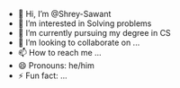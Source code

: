 - 👋 Hi, I’m @Shrey-Sawant
- 👀 I’m interested in Solving problems
- 🌱 I’m currently pursuing my degree in CS
- 💞️ I’m looking to collaborate on ...
- 📫 How to reach me ...
- 😄 Pronouns: he/him
- ⚡ Fun fact: ...

<!---
Shrey-Sawant/Shrey-Sawant is a ✨ special ✨ repository because its `README.md` (this file) appears on your GitHub profile.
You can click the Preview link to take a look at your changes.
--->
